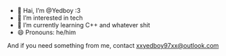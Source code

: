 - 👋 Hai, I’m @Yedboy :3
- 👀 I’m interested in tech
- 🌱 I’m currently learning C++ and whatever shit
- 😄 Pronouns: he/him


And if you need something from me, contact xxyedboy97xx@outlook.com

<!---
Yedboy/Yedboy is a ✨ special ✨ repository because its `README.md` (this file) appears on your GitHub profile.
You can click the Preview link to take a look at your changes.
--->
